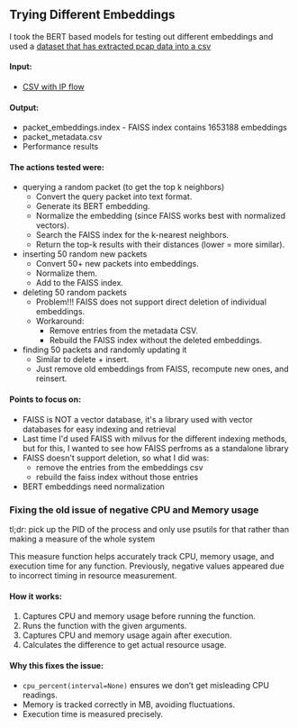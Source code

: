 ## Trying Different Embeddings
I took the BERT based models for testing out different embeddings and used a [dataset that has extracted pcap data into a csv](https://www.kaggle.com/datasets/namitaachyuthanpesu/pcap-2019-dira-125910)

#### Input: 
- [CSV with IP flow](https://www.kaggle.com/datasets/namitaachyuthanpesu/pcap-2019-dira-125910)

#### Output:
- packet_embeddings.index
        - FAISS index contains 1653188 embeddings
- packet_metadata.csv
- Performance results

#### The actions tested were: 
- querying a random packet (to get the top k neighbors)
    - Convert the query packet into text format.
    - Generate its BERT embedding.
    - Normalize the embedding (since FAISS works best with normalized vectors).
    - Search the FAISS index for the k-nearest neighbors.
    - Return the top-k results with their distances (lower = more similar).
- inserting 50 random new packets
    - Convert 50+ new packets into embeddings.
    - Normalize them.
    - Add to the FAISS index.
-  deleting 50 random packets
    - Problem!!! FAISS does not support direct deletion of individual embeddings.
    - Workaround:
        - Remove entries from the metadata CSV.
        - Rebuild the FAISS index without the deleted embeddings.
- finding 50 packets and randomly updating it
    - Similar to delete + insert.
    - Just remove old embeddings from FAISS, recompute new ones, and reinsert.

#### Points to focus on: 
- FAISS is NOT a vector database, it's a library used with vector databases for easy indexing and retrieval
- Last time I'd used FAISS with milvus for the different indexing methods, but for this, I wanted to see how FAISS perfroms as a standalone library
- FAISS doesn't support deletion, so what I did was:
    - remove the entries from the embeddings csv
    - rebuild the faiss index without those entries
- BERT embeddings need normalization
 
  
### Fixing the old issue of negative CPU and Memory usage
tl;dr: pick up the PID of the process and only use psutils for that rather than making a measure of the whole system

This measure function helps accurately track CPU, memory usage, and execution time for any function. Previously, negative values appeared due to incorrect timing in resource measurement. 

#### How it works:  
1. Captures CPU and memory usage before running the function.  
2. Runs the function with the given arguments.  
3. Captures CPU and memory usage again after execution.  
4. Calculates the difference to get actual resource usage.  

#### Why this fixes the issue: 
- `cpu_percent(interval=None)` ensures we don’t get misleading CPU readings.  
- Memory is tracked correctly in MB, avoiding fluctuations.  
- Execution time is measured precisely.  
